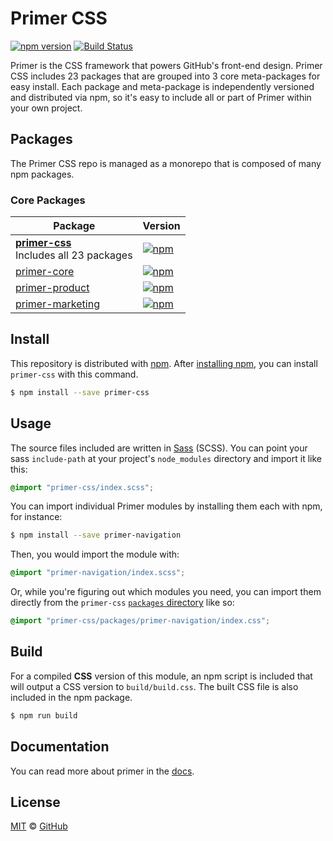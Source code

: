 # Primer CSS

[![npm version](http://img.shields.io/npm/v/primer-css.svg)](https://www.npmjs.org/package/primer-css)
[![Build Status](https://travis-ci.org/primer/primer-css.svg?branch=master)](https://travis-ci.org/primer/primer-css)

Primer is the CSS framework that powers GitHub's front-end design. Primer CSS includes 23 packages that are grouped into 3 core meta-packages for easy install. Each package and meta-package is independently versioned and distributed via npm, so it's easy to include all or part of Primer within your own project.

## Packages

The Primer CSS repo is managed as a monorepo that is composed of many npm packages.

### Core Packages

| Package | Version |
|---|---|
| **[primer-css](/packages/primer-css)** <br />Includes all 23 packages | [![npm](http://img.shields.io/npm/v/primer-css.svg)](https://www.npmjs.com/package/primer-css) |
| [primer-core](/packages/primer-core) | [![npm](http://img.shields.io/npm/v/primer-core.svg)](https://www.npmjs.com/package/primer-core) |
| [primer-product](/packages/primer-product) |  [![npm](http://img.shields.io/npm/v/primer-product.svg)](https://www.npmjs.com/package/primer-product) |
| [primer-marketing](/packages/primer-marketing) | [![npm](http://img.shields.io/npm/v/primer-marketing.svg)](https://www.npmjs.com/package/primer-marketing) |

## Install

This repository is distributed with [npm][npm]. After [installing npm][install-npm], you can install `primer-css` with this command.

```sh
$ npm install --save primer-css
```

## Usage

The source files included are written in [Sass][sass] (SCSS). You can point your sass `include-path` at your project's `node_modules` directory and import it like this:

```scss
@import "primer-css/index.scss";
```

You can import individual Primer modules by installing them each with npm, for instance:

```sh
$ npm install --save primer-navigation
```

Then, you would import the module with:

```scss
@import "primer-navigation/index.scss";
```

Or, while you're figuring out which modules you need, you can import them directly from the `primer-css` [`packages` directory](./packages) like so:

```scss
@import "primer-css/packages/primer-navigation/index.css";
```


## Build

For a compiled **CSS** version of this module, an npm script is included that will output a CSS version to `build/build.css`. The built CSS file is also included in the npm package.

```sh
$ npm run build
```

## Documentation

You can read more about primer in the [docs][docs].

## License

[MIT](./LICENSE) &copy; [GitHub](https://github.com/)

[primer]: https://github.com/primer/primer
[docs]: http://primercss.io/
[npm]: https://www.npmjs.com/
[install-npm]: https://docs.npmjs.com/getting-started/installing-node
[sass]: http://sass-lang.com/
